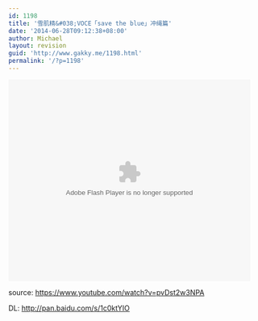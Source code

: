 ```yaml
---
id: 1198
title: '雪肌精&#038;VOCE「save the blue」冲绳篇'
date: '2014-06-28T09:12:38+08:00'
author: Michael
layout: revision
guid: 'http://www.gakky.me/1198.html'
permalink: '/?p=1198'
---
```


<embed allowfullscreen="allowfullscreen" allowscriptaccess="always" height="400" src="http://www.tudou.com/v/NH_OVIdf9Jk/&bid=05&rpid=51229674&resourceId=51229674_05_05_99/v.swf" type="application/x-shockwave-flash" width="480" wmode="opaque"></embed>

source: <https://www.youtube.com/watch?v=pvDst2w3NPA>

DL: <http://pan.baidu.com/s/1c0ktYIO>